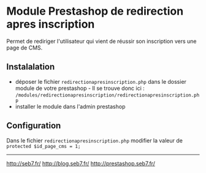 # Module Prestashop de redirection apres inscription

Permet de rediriger l'utilisateur qui vient de réussir son inscription vers une page de CMS.

## Instalalation

- déposer le fichier `redirectionapresinscription.php` dans le dossier module de votre prestashop - Il se trouve donc ici : `/modules/redirectionapresinscription/redirectionapresinscription.php`
- installer le module dans l'admin prestashop

## Configuration

Dans le fichier `redirectionapresinscription.php` modifier la valeur de `protected $id_page_cms = 1;`

----

http://seb7.fr/
http://blog.seb7.fr/
http://prestashop.seb7.fr/




